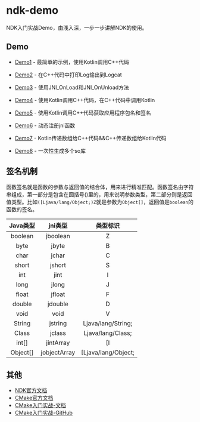 # ndk-demo

NDK入门实战Demo，由浅入深，一步一步讲解NDK的使用。

## Demo

* [Demo1](https://github.com/kongpf8848/ndk-demo/tree/master/Demo1) - 最简单的示例，使用Kotlin调用C++代码

* [Demo2](https://github.com/kongpf8848/ndk-demo/tree/master/Demo2) - 在C++代码中打印Log输出到Logcat

* [Demo3](https://github.com/kongpf8848/ndk-demo/tree/master/Demo3) - 使用JNI_OnLoad和JNI_OnUnload方法

* [Demo4](https://github.com/kongpf8848/ndk-demo/tree/master/Demo4) - 使用Kotlin调用C++代码，在C++代码中调用Kotlin

* [Demo5](https://github.com/kongpf8848/ndk-demo/tree/master/Demo5) - 使用Kotlin调用C++代码获取应用程序包名和签名

* [Demo6](https://github.com/kongpf8848/ndk-demo/tree/master/Demo6) - 动态注册jni函数

* [Demo7](https://github.com/kongpf8848/ndk-demo/tree/master/Demo7) - Kotlin传递数组给C++代码&&C++传递数组给Kotlin代码

* [Demo8](https://github.com/kongpf8848/ndk-demo/tree/master/Demo8) - 一次性生成多个so库


## 签名机制 
函数签名就是函数的参数与返回值的结合体，用来进行精准匹配。函数签名由字符串组成，第一部分是包含在圆括号()里的，用来说明参数类型，第二部分则是返回值类型。比如```([Ljava/lang/Object;)Z```就是参数为```Object[]```，返回值是```boolean```的函数的签名。

| Java类型 | jni类型|类型标识 |
| :-: | :-: | :-: |
| boolean   |jboolean|   Z   |
| byte | jbyte | B |
| char | jchar | C |
| short | jshort | S |
| int | jint | I |
| long | jlong | J |
| float | jfloat | F |
| double | jdouble | D |
| void | void | V |
| String | jstring | Ljava/lang/String; |
| Class | jclass | Ljava/lang/Class; |
| int[] | jintArray | [I |
| Object[] | jobjectArray | [Ljava/lang/Object; |

## 其他

- [NDK官方文档](https://developer.android.google.cn/ndk/guides)
- [CMake官方文档](https://cmake.org/documentation)
- [CMake入门实战-文档](https://www.hahack.com/codes/cmake)
- [CMake入门实战-GitHub](https://github.com/wzpan/cmake-demo)

